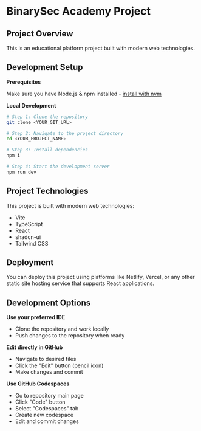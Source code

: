 # BinarySec Academy Project

## Project Overview

This is an educational platform project built with modern web technologies.

## Development Setup

**Prerequisites**

Make sure you have Node.js & npm installed - [install with nvm](https://github.com/nvm-sh/nvm#installing-and-updating)

**Local Development**

```sh
# Step 1: Clone the repository
git clone <YOUR_GIT_URL>

# Step 2: Navigate to the project directory
cd <YOUR_PROJECT_NAME>

# Step 3: Install dependencies
npm i

# Step 4: Start the development server
npm run dev
```

## Project Technologies

This project is built with modern web technologies:

- Vite
- TypeScript
- React
- shadcn-ui
- Tailwind CSS

## Deployment

You can deploy this project using platforms like Netlify, Vercel, or any other static site hosting service that supports React applications.

## Development Options

**Use your preferred IDE**
- Clone the repository and work locally
- Push changes to the repository when ready

**Edit directly in GitHub**
- Navigate to desired files
- Click the "Edit" button (pencil icon)
- Make changes and commit

**Use GitHub Codespaces**
- Go to repository main page
- Click "Code" button
- Select "Codespaces" tab
- Create new codespace
- Edit and commit changes
